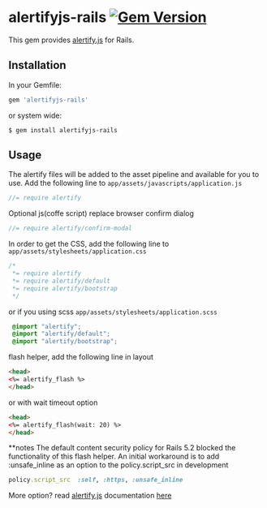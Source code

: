 # alertifyjs-rails [![Gem Version](https://badge.fury.io/rb/alertifyjs-rails.svg)](http://badge.fury.io/rb/alertifyjs-rails)

This gem provides [alertify.js](http://alertifyjs.com/) for Rails.


## Installation

In your Gemfile:

```ruby
gem 'alertifyjs-rails'
```

or system wide:

```console
$ gem install alertifyjs-rails
```


## Usage

The alertify files will be added to the asset pipeline and available for you to use. Add the following line to `app/assets/javascripts/application.js`

```javascript
//= require alertify
```

Optional js(coffe script) replace browser confirm dialog
```javascript
//= require alertify/confirm-modal
```

In order to get the CSS, add the following line to `app/assets/stylesheets/application.css`

```css
/*
 *= require alertify
 *= require alertify/default
 *= require alertify/bootstrap
 */
```

or if you using scss `app/assets/stylesheets/application.scss`

```scss
 @import "alertify";
 @import "alertify/default";
 @import "alertify/bootstrap";
```

flash helper, add the following line in layout

```html 
<head>
<%= alertify_flash %>
</head>
```

or with wait timeout option

```html 
<head>
<%= alertify_flash(wait: 20) %>
</head>
```
**notes
The default content security policy for Rails 5.2 blocked the functionality of this flash helper. An initial workaround is to add :unsafe_inline as an option to the policy.script_src in development 

```ruby
policy.script_src  :self, :https, :unsafe_inline

```



More option? read  [alertify.js](http://alertifyjs.com/) documentation [here](http://alertifyjs.com/) 

